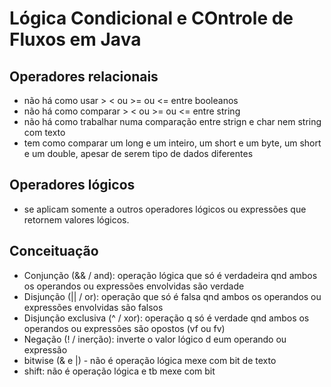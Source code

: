 # Lógica Condicional e COntrole de Fluxos em Java
## Operadores relacionais
- não há como usar > < ou >= ou <= entre booleanos
- não há como comparar > < ou >= ou <= entre string
- não há como trabalhar numa comparação entre strign e char nem string com texto
- tem como comparar um long e um inteiro, um short e um byte, um short e um double, apesar de serem tipo de dados diferentes

## Operadores lógicos
- se aplicam somente a outros operadores lógicos ou expressões que retornem valores lógicos.

## Conceituação
- Conjunção (&& / and): operação lógica que só é verdadeira qnd ambos os operandos ou expressões envolvidas são verdade
- Disjunção (|| / or): operação que só é falsa qnd ambos os operandos ou expressões envolvidas são falsos
- Disjunção exclusiva (^ / xor): operação q só é verdade qnd ambos os operandos ou expressões são opostos (vf ou fv)
- Negação (! / inerção): inverte o valor lógico d eum operando ou expressão
- bitwise (& e |) - não é operação lógica mexe com bit de texto
- shift: não é operação lógica e tb mexe com bit